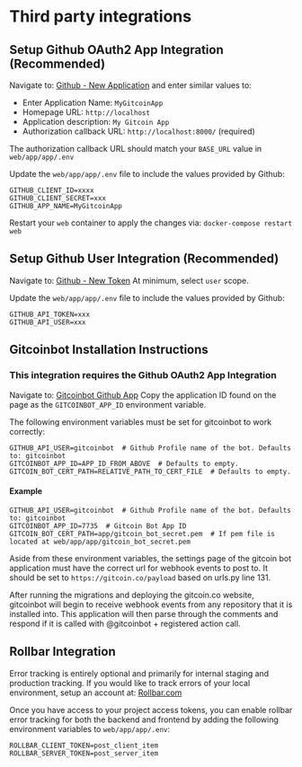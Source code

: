 # Third party integrations

## Setup Github OAuth2 App Integration (Recommended)

Navigate to: [Github - New Application](https://github.com/settings/applications/new) and enter similar values to:

* Enter Application Name: `MyGitcoinApp`
* Homepage URL: `http://localhost`
* Application description: `My Gitcoin App`
* Authorization callback URL: `http://localhost:8000/` (required)

The authorization callback URL should match your `BASE_URL` value in `web/app/app/.env`

Update the `web/app/app/.env` file to include the values provided by Github:

```shell
GITHUB_CLIENT_ID=xxxx
GITHUB_CLIENT_SECRET=xxx
GITHUB_APP_NAME=MyGitcoinApp
```

Restart your `web` container to apply the changes via:  `docker-compose restart web`

## Setup Github User Integration (Recommended)

Navigate to: [Github - New Token](https://github.com/settings/tokens/new)
At minimum, select `user` scope.

Update the `web/app/app/.env` file to include the values provided by Github:

```shell
GITHUB_API_TOKEN=xxx
GITHUB_API_USER=xxx
```

## Gitcoinbot Installation Instructions

### This integration requires the Github OAuth2 App Integration

Navigate to: [Gitcoinbot Github App](https://github.com/apps/gitcoinbot)
Copy the application ID found on the page as the `GITCOINBOT_APP_ID` environment variable.

The following environment variables must be set for gitcoinbot to work correctly:

```shell
GITHUB_API_USER=gitcoinbot  # Github Profile name of the bot. Defaults to: gitcoinbot
GITCOINBOT_APP_ID=APP_ID_FROM_ABOVE  # Defaults to empty.
GITCOIN_BOT_CERT_PATH=RELATIVE_PATH_TO_CERT_FILE  # Defaults to empty.
```

#### Example

```shell
GITHUB_API_USER=gitcoinbot  # Github Profile name of the bot. Defaults to: gitcoinbot
GITCOINBOT_APP_ID=7735  # Gitcoin Bot App ID
GITCOIN_BOT_CERT_PATH=app/gitcoin_bot_secret.pem  # If pem file is located at web/app/app/gitcoin_bot_secret.pem
```

Aside from these environment variables, the settings page of the gitcoin bot application must have the correct url for webhook events to post to. It should be set to `https://gitcoin.co/payload` based on urls.py line 131.

After running the migrations and deploying the gitcoin.co website, gitcoinbot will begin to receive webhook events from any repository that it is installed into. This application will then parse through the comments and respond if it is called with @gitcoinbot + registered action call.

## Rollbar Integration

Error tracking is entirely optional and primarily for internal staging and production tracking.
If you would like to track errors of your local environment, setup an account at: [Rollbar.com](https://rollbar.com)

Once you have access to your project access tokens, you can enable rollbar error tracking for both the backend and frontend by adding the following environment variables to `web/app/app/.env`:

```shell
ROLLBAR_CLIENT_TOKEN=post_client_item
ROLLBAR_SERVER_TOKEN=post_server_item
```
